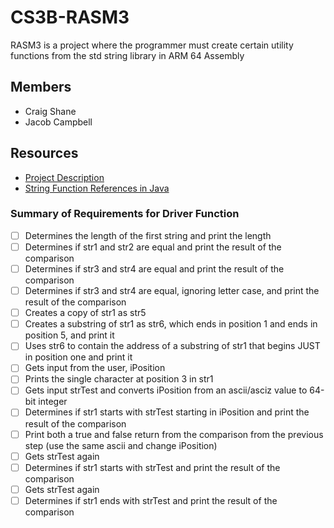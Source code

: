 # CS3B-RASM3
RASM3 is a project where the programmer must create certain utility functions from the std string library in ARM 64 Assembly

## Members
- Craig Shane
- Jacob Campbell

## Resources
- [Project Description](file:///C:/Users/jacob/Downloads/RASM%20Project%20Description.pdf)
- [String Function References in Java](file:///C:/Users/jacob/Downloads/CS3B%20RASM3%20short%20list.pdf)

### Summary of Requirements for Driver Function
- [ ] Determines the length of the first string and print the length
- [ ] Determines if str1 and str2 are equal and print the result of the comparison
- [ ] Determines if str3 and str4 are equal and print the result of the comparison
- [ ] Determines if str3 and str4 are equal, ignoring letter case, and print the result of the comparison
- [ ] Creates a copy of str1 as str5
- [ ] Creates a substring of str1 as str6, which ends in position 1 and ends in position 5, and print it
- [ ] Uses str6 to contain the address of a substring of str1 that begins JUST in position one and print it
- [ ] Gets input from the user, iPosition
- [ ] Prints the single character at position 3 in str1
- [ ] Gets input strTest and converts iPosition from an ascii/asciz value to 64-bit integer
- [ ] Determines if str1 starts with strTest starting in iPosition and print the result of the comparison
- [ ] Print both a true and false return from the comparison from the previous step (use the same ascii and change iPosition)
- [ ] Gets strTest again
- [ ] Determines if str1 starts with strTest and print the result of the comparison
- [ ] Gets strTest again
- [ ] Determines if str1 ends with strTest and print the result of the comparison
